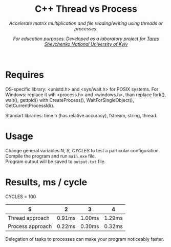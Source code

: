 <h1 align="center">C++ Thread vs Process</h1>
<p align="center"><i>Accelerate matrix multiplication and file reading/writing using threads or processes.</i></p>
<p align="center"><i>For education purposes. Developed as a laboratory project for <a href="http://www.univ.kiev.ua/en">Taras Shevchenko National University of Kyiv</a></i></p>
<br>

# Requires

OS-specific library: <unistd.h> and <sys/wait.h> for POSIX systems. For Windows: replace it wih <process.h> and <windows.h>, than replace fork(), wait(), gettpid() with CreateProcess(), WaitForSingleObject(), GetCurrentProcessId().

Standart libraries: time.h (has relative accuracy), fstream, string, thread.


# Usage

Change general variables <i>N, S, CYCLES</i> to test a particular configuration. Compile the program and run `main.exe` file. <br>
Program output will be saved to `output.txt` file. <br>

# Results, ms / cycle

CYCLES = 100

S             | 2 | 3 | 4
------------- | ----- | ----|----
Thread approach       | 0.91ms | 1.00ms | 1.29ms
Process approach      | 0.22ms | 0.30ms | 0.32ms

Delegation of tasks to processes can make your program noticeably faster.
